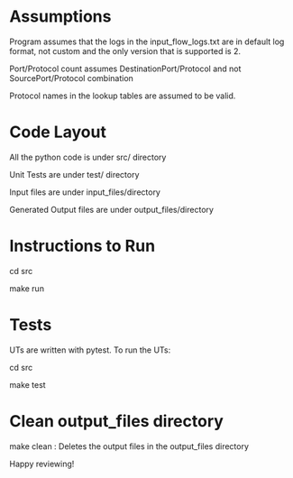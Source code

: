 
# Assumptions
Program assumes that the logs in the input_flow_logs.txt are in default log format, not custom and the only version that is supported is 2.

Port/Protocol count assumes DestinationPort/Protocol and not SourcePort/Protocol combination

Protocol names in the lookup tables are assumed to be valid.

# Code Layout
All the python code is under src/ directory

Unit Tests are under test/ directory

Input files are under input_files/directory

Generated Output files are under output_files/directory

# Instructions to Run
cd src

make run

# Tests
UTs are written with pytest.
To run the UTs:

cd src

make test

# Clean output_files directory

make clean : Deletes the output files in the output_files directory

Happy reviewing!





